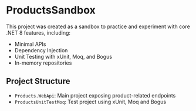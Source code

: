 # ProductsSandbox

This project was created as a sandbox to practice and experiment with core .NET 8 features, including:

- Minimal APIs
- Dependency Injection
- Unit Testing with xUnit, Moq, and Bogus
- In-memory repositories

## Project Structure

- `Products.WebApi`: Main project exposing product-related endpoints
- `ProductsUnitTestMoq`: Test project using xUnit, Moq and Bogus
